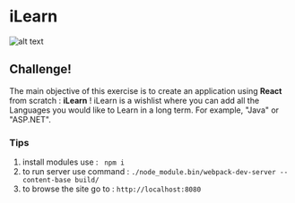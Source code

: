 # **iLearn**

![alt text](https://camo.githubusercontent.com/0cd910e76658429374539a8d72a0608783918aae/68747470733a2f2f7261776769742e636f6d2f676f72616e67616a69632f72656163742d69636f6e732f6d61737465722f72656163742d69636f6e732e737667 "React")

## Challenge!

The main objective of this exercise is to create an application using **React** from scratch : **iLearn** !
iLearn is a wishlist where you can add all the Languages you would like to Learn in a long term. For example, "Java" or "ASP.NET".

### Tips

1. install modules use : ``` npm i```
2. to run server use command : ``` ./node_module.bin/webpack-dev-server --content-base build/ ```
3. to browse the site go to : ```http://localhost:8080 ```
